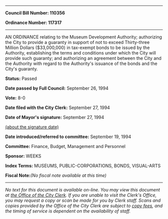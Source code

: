 

********

**Council Bill Number: 110356**
   
**Ordinance Number: 117317**
********

 AN ORDINANCE relating to the Museum Development Authority; authorizing the City to provide a guaranty in support of not to exceed Thirty-three Million Dollars ($33,000,000) in tax-exempt bonds to be issued by the Authority, establishing the terms and conditions under which the City will provide such guaranty; and authorizing an agreement between the City and the Authority with regard to the Authority's issuance of the bonds and the City's guaranty.

**Status:** Passed
   
**Date passed by Full Council:** September 26, 1994
   
**Vote:** 8-0
   
**Date filed with the City Clerk:** September 27, 1994
   
**Date of Mayor's signature:** September 27, 1994
   
[(about the signature date)](/~public/approvaldate.htm)
   
   
   
**Date introduced/referred to committee:** September 19, 1994
   
**Committee:** Finance, Budget, Management and Personnel
   
**Sponsor:** WEEKS
   
   
**Index Terms:** MUSEUMS, PUBLIC-CORPORATIONS, BONDS, VISUAL-ARTS

**Fiscal Note:**_(No fiscal note available at this time)_
********

_No text for this document is available on-line. You may view this document at [the Office of the City Clerk](http://www.seattle.gov/leg/clerk/contactUs.htm). If you are unable to visit the Clerk's Office, you may request a copy or scan be made for you by Clerk staff. Scans and copies provided by the Office of the City Clerk are subject to [copy fees](http://clerk.seattle.gov/~public/clerkfees.htm), and the timing of service is dependent on the availability of staff._

